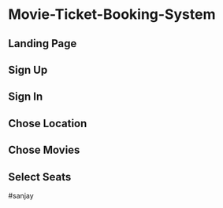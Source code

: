 # Movie-Ticket-Booking-System

## Landing Page

## Sign Up

## Sign In

## Chose Location

## Chose Movies

## Select Seats

#sanjay
